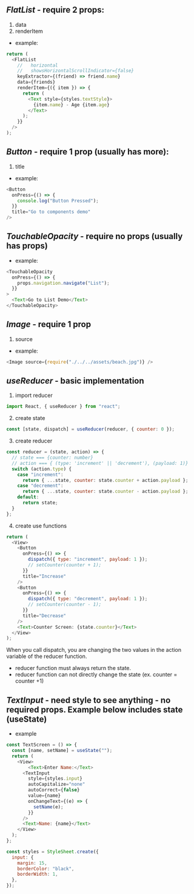 ## **_FlatList_** - require 2 props:

1. data
2. renderItem

- example:

```javascript
return (
  <FlatList
    //   horizontal
    //   showsHorizontalScrollIndicator={false}
    keyExtractor={(friend) => friend.name}
    data={friends}
    renderItem={({ item }) => {
      return (
        <Text style={styles.textStyle}>
          {item.name} - Age {item.age}
        </Text>
      );
    }}
  />
);
```

## **_Button_** - require 1 prop (usually has more):

1. title

- example:

```javascript
<Button
  onPress={() => {
    console.log("Button Pressed");
  }}
  title="Go to components demo"
/>
```

## **_TouchableOpacity_** - require no props (usually has props)

- example:

```javascript
<TouchableOpacity
  onPress={() => {
    props.navigation.navigate("List");
  }}
>
  <Text>Go to List Demo</Text>
</TouchableOpacity>
```

## **_Image_** - require 1 prop

1. source

- example:

```javascript
<Image source={require("./../../assets/beach.jpg")} />
```

## **_useReducer_** - basic implementation

1. import reducer

```javascript
import React, { useReducer } from "react";
```

2. create state

```javascript
const [state, dispatch] = useReducer(reducer, { counter: 0 });
```

3. create reducer

```javascript
const reducer = (state, action) => {
  // state === {counter: number}
  // action === { (type: 'increment' || 'decrement'), (payload: 1)}
  switch (action.type) {
    case "increment":
      return { ...state, counter: state.counter + action.payload };
    case "decrement":
      return { ...state, counter: state.counter - action.payload };
    default:
      return state;
  }
};
```

4. create use functions

```javascript
return (
  <View>
    <Button
      onPress={() => {
        dispatch({ type: "increment", payload: 1 });
        // setCounter(counter + 1);
      }}
      title="Increase"
    />
    <Button
      onPress={() => {
        dispatch({ type: "decrement", payload: 1 });
        // setCounter(counter - 1);
      }}
      title="Decrease"
    />
    <Text>Counter Screen: {state.counter}</Text>
  </View>
);
```

When you call dispatch, you are changing the two values in the action variable of the reducer function.

- reducer function must always return the state.
- reducer function can not directly change the state (ex. counter = counter +1)

## **_TextInput_** - need style to see anything - no required props. Example below includes state (useState)

- example

```javascript
const TextScreen = () => {
  const [name, setName] = useState("");
  return (
    <View>
        <Text>Enter Name:</Text>
      <TextInput
        style={styles.input}
        autoCapitalize="none"
        autoCorrect={false}
        value={name}
        onChangeText={(e) => {
          setName(e);
        }}
      />
      <Text>Name: {name}</Text>
    </View>
  );
};

const styles = StyleSheet.create({
  input: {
    margin: 15,
    borderColor: "black",
    borderWidth: 1,
  },
});
```


